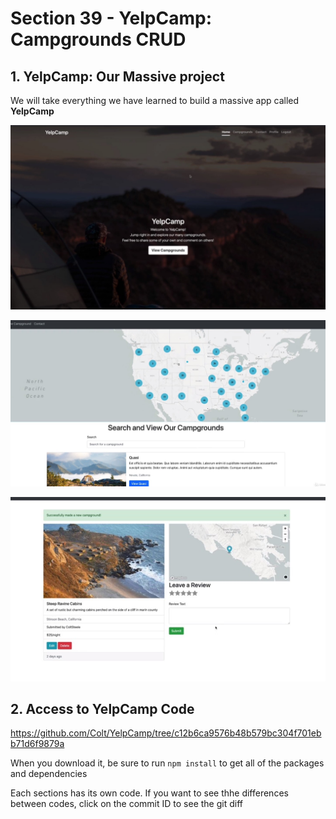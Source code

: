 # Section 39 - YelpCamp: Campgrounds CRUD

## 1. YelpCamp: Our Massive project

We will take everything we have learned to build a massive app called __YelpCamp__

![img1](https://github.com/Brian-E-Nguyen/Web-Dev-Bootcamp-2020/blob/39-YelpCamp-CRUD/39-YelpCamp-CRUD/img-for-notes/img1.jpg?raw=true)

![img2](https://github.com/Brian-E-Nguyen/Web-Dev-Bootcamp-2020/blob/39-YelpCamp-CRUD/39-YelpCamp-CRUD/img-for-notes/img2.jpg?raw=true)

![img3](https://github.com/Brian-E-Nguyen/Web-Dev-Bootcamp-2020/blob/39-YelpCamp-CRUD/39-YelpCamp-CRUD/img-for-notes/img3.jpg?raw=true)

## 2. Access to YelpCamp Code

https://github.com/Colt/YelpCamp/tree/c12b6ca9576b48b579bc304f701ebb71d6f9879a

When you download it, be sure to run `npm install` to get all of the packages and dependencies

Each sections has its own code. If you want to see thhe differences between codes, click on the commit ID to see the git diff